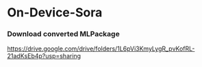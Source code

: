 # On-Device-Sora

### Download converted MLPackage 
https://drive.google.com/drive/folders/1L6pVi3KmyLygR_pvKofRL-21adKsEb4p?usp=sharing
